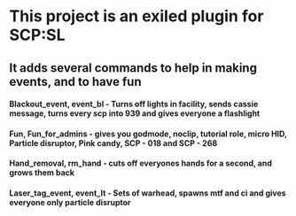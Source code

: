 # This project is an exiled plugin for SCP:SL
## It adds several commands to help in making events, and to have fun

#### Blackout_event, event_bl - Turns off lights in facility, sends cassie message, turns every scp into 939 and gives everyone a flashlight

#### Fun, Fun_for_admins - gives you godmode, noclip, tutorial role, micro HID, Particle disruptor, Pink candy, SCP - 018 and SCP - 268

#### Hand_removal, rm_hand - cuts off everyones hands for a second, and grows them back

#### Laser_tag_event, event_lt - Sets of warhead, spawns mtf and ci and gives everyone only particle disruptor